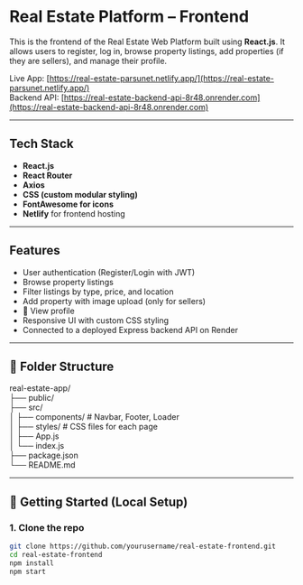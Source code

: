 # Real Estate Platform – Frontend

This is the frontend of the Real Estate Web Platform built using **React.js**. It allows users to register, log in, browse property listings, add properties (if they are sellers), and manage their profile.

Live App: [https://real-estate-parsunet.netlify.app/](https://real-estate-parsunet.netlify.app/)  
Backend API: [https://real-estate-backend-api-8r48.onrender.com](https://real-estate-backend-api-8r48.onrender.com)

---

##  Tech Stack

- **React.js**
- **React Router**
- **Axios**
- **CSS (custom modular styling)**
- **FontAwesome for icons**
- **Netlify** for frontend hosting

---

##  Features

-  User authentication (Register/Login with JWT)
-  Browse property listings
-  Filter listings by type, price, and location
-  Add property with image upload (only for sellers)
- 🙋 View profile
-  Responsive UI with custom CSS styling
-  Connected to a deployed Express backend API on Render

---

## 📁 Folder Structure

real-estate-app/<br>
├── public/<br>
├── src/<br>
│ ├── components/ # Navbar, Footer, Loader<br>
│ ├── styles/ # CSS files for each page<br>
│ ├── App.js<br>
│ └── index.js<br>
├── package.json<br>
└── README.md

---

## 🚀 Getting Started (Local Setup)

### 1. Clone the repo

```bash
git clone https://github.com/yourusername/real-estate-frontend.git
cd real-estate-frontend
npm install
npm start